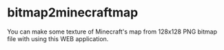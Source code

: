# bitmap2minecraftmap
You can make some texture of Minecraft's map from 128x128 PNG bitmap file with using this WEB application.
